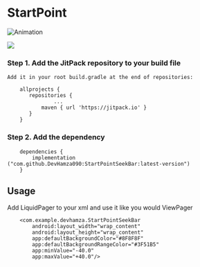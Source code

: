 # StartPoint

![Animation](https://raw.githubusercontent.com/DecHamza090/StartPointSeekBar/master/Screenshot/animation.gif)

[![](https://jitpack.io/v/Devhamza090/StartPointSeekBar.svg)](https://jitpack.io/#Devhamza090/StartPointSeekBar)

### Step 1. Add the JitPack repository to your build file

`Add it in your root build.gradle at the end of repositories:`


```
    allprojects {
	   repositories {
			   ...
		   maven { url 'https://jitpack.io' }
	   }
    }
```

### Step 2. Add the dependency


```
    dependencies {
        implementation ("com.github.DevHamza090:StartPointSeekBar:latest-version")
    }
```


## Usage

Add LiquidPager to your xml and use it like you would ViewPager

```
    <com.example.devhamza.StartPointSeekBar
        android:layout_width="wrap_content"
        android:layout_height="wrap_content"
        app:defaultBackgroundColor="#8F8F8F"
        app:defaultBackgroundRangeColor="#3F51B5"
        app:minValue="-40.0"
        app:maxValue="+40.0"/>
        
```